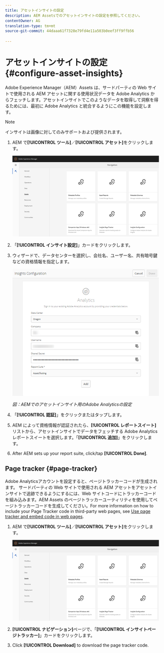 ```yaml
---
title: アセットインサイトの設定
description: AEM Assetsでのアセットインサイトの設定を参照してください。
contentOwner: AG
translation-type: tm+mt
source-git-commit: 44daaa61f7328e79fd4e11a503b0eef3ff9ffb56

---
```



# アセットインサイトの設定 {#configure-asset-insights}

Adobe Experience Manager（AEM）Assets は、サードパーティの Web サイトで使用される AEM アセットに関する使用状況データを Adobe Analytics からフェッチします。アセットインサイトでこのようなデータを取得して洞察を得るためには、最初に Adobe Analytics と統合するようにこの機能を設定します。

>[!NOTE]
>
>インサイトは画像に対してのみサポートおよび提供されます。

1. AEM で&#x200B;**[!UICONTROL ツール]**／**[!UICONTROL アセット]**&#x200B;をクリックします。

   ![chlimage_1-72](assets/chlimage_1-210.png)

1. 「**[!UICONTROL インサイト設定]**」カードをクリックします。
1. ウィザードで、データセンターを選択し、会社名、ユーザー名、共有暗号鍵などの資格情報を指定します。

   ![AEM のアセットインサイト用に Adobe Analytics を設定する](assets/insights_config2.png)

   *図：AEMでのアセットインサイト用のAdobe Analyticsの設定*

1. 「**[!UICONTROL 認証]**」をクリックまたはタップします。
1. AEM によって資格情報が認証されたら、**[!UICONTROL レポートスイート]**&#x200B;リストから、アセットインサイトでデータをフェッチする Adobe Analytics レポートスイートを選択します。「**[!UICONTROL 追加]**」をクリックします。
1. After AEM sets up your report suite, click/tap **[!UICONTROL Done]**.

## Page tracker {#page-tracker}

Adobe Analyticsアカウントを設定すると、ページトラッカーコードが生成されます。 サードパーティの Web サイトで使用される AEM アセットをアセットインサイトで追跡できるようにするには、Web サイトコードにトラッカーコードを組み込みます。AEM Assets のページトラッカーユーティリティを使用してページトラッカーコードを生成してください。For more information on how to include your Page Tracker code in third-party web pages, see [Use page tracker and embed code in web pages](/help/assets/touch-ui-using-page-tracker.md).

1. AEM で&#x200B;**[!UICONTROL ツール]**／**[!UICONTROL アセット]**&#x200B;をクリックします。

   ![chlimage_1-73](assets/chlimage_1-214.png)

1. **[!UICONTROL ナビゲーション]**&#x200B;ページで、「**[!UICONTROL インサイトページトラッカー]**」カードをクリックします。
1. Click **[!UICONTROL Download]** to download the page tracker code.
